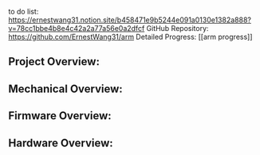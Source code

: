 to do list: https://ernestwang31.notion.site/b458471e9b5244e091a0130e1382a888?v=78cc1bbe4b8e4c42a2a77a56e0a2dfcf
GitHub Repository: https://github.com/ErnestWang31/arm
Detailed Progress: [[arm progress]]
## Project Overview:
## Mechanical Overview:
## Firmware Overview:

## Hardware Overview:

